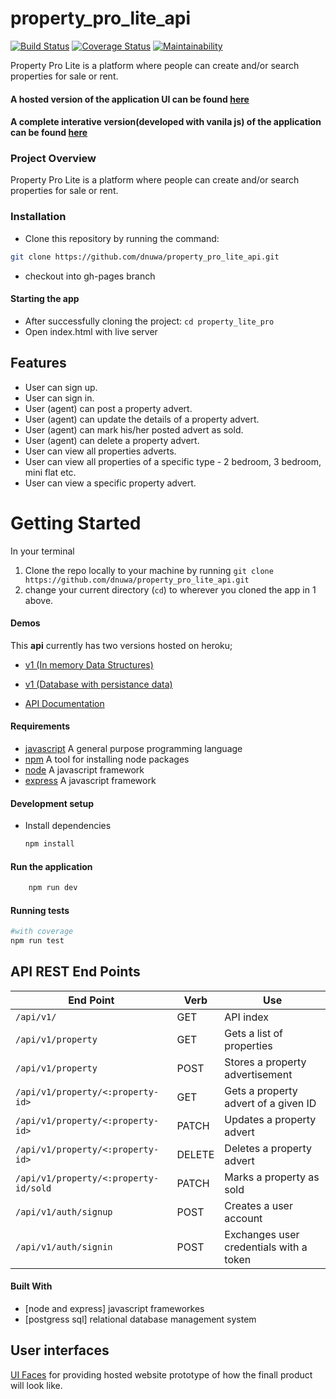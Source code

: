 # property_pro_lite_api
[![Build Status](https://travis-ci.org/dnuwa/property_pro_lite_api.svg?branch=develop)](https://travis-ci.org/dnuwa/property_pro_lite_api)              [![Coverage Status](https://coveralls.io/repos/github/dnuwa/property_pro_lite_api/badge.svg?branch=develop)](https://coveralls.io/github/dnuwa/property_pro_lite_api?branch=develop)                [![Maintainability](https://api.codeclimate.com/v1/badges/9046cf3cf9bf0d6ad28a/maintainability)](https://codeclimate.com/github/dnuwa/property_pro_lite_api/maintainability)

Property Pro Lite is a platform where people can create and/or search properties for sale or rent.

#### A hosted version of the application UI can be found [here](https://dnuwa.github.io/property_lite_pro/UI/)

#### A complete interative version(developed with vanila js) of the application can be found [here](https://dnuwa.github.io/property_pro_lite_api/UI/)

### Project Overview
Property Pro Lite is a platform where people can create and/or search properties for sale or rent.

### Installation

- Clone this repository by running the command:

```bash
git clone https://github.com/dnuwa/property_pro_lite_api.git
```
- checkout into gh-pages branch

#### Starting the app

- After successfully cloning the project: `cd property_lite_pro`
- Open index.html with live server

## Features
- User can sign up.
- User can sign in.
- User (agent) can post a property advert.
- User (agent) can update the details of a property advert.
- User (agent) can mark his/her posted advert as sold.
- User (agent) can delete a property advert.
- User can view all properties adverts.
- User can view all properties of a specific type - 2 bedroom, 3 bedroom, mini flat etc.
- User can view a specific property advert.

# Getting Started
In your terminal
1. Clone the repo locally to your machine by running `git clone https://github.com/dnuwa/property_pro_lite_api.git`
2. change your current directory (`cd`) to wherever you cloned the app in 1 above.

#### Demos
This __api__ currently  has two versions hosted on heroku;
- [v1 (In memory Data Structures)](https://property-pro1.herokuapp.com/api/v1)

- [v1 (Database with persistance data)](https://property-pro-lite-api-app.herokuapp.com/api/v1)

- [API Documentation](https://property-pro-lite-api-app.herokuapp.com/api_docs/)

#### Requirements
- [javascript](https://developer.mozilla.org/en-US/docs/Web/JavaScript/Reference) A general purpose programming language
- [npm](https://docs.npmjs.com/about-npm/) A tool for installing node packages
- [node](https://nodejs.org/en/docs/)  A javascript framework
- [express](https://expressjs.com/en/api.html)  A javascript framework

#### Development setup

- Install dependencies
  ```bash
  npm install
  ```
#### Run the application
```bash
    npm run dev
```

#### Running tests
```bash
#with coverage
npm run test
```

## API REST End Points
| End Point                                           | Verb |Use                                            |
| ----------------------------------------------------|------|-----------------------------------------------|
|`/api/v1/`                                         |GET   |API index                                      |
|`/api/v1/property`                                |GET   |Gets a list of properties                      |
|`/api/v1/property`                                |POST  |Stores a property advertisement                     |
|`/api/v1/property/<:property-id>`                       |GET   |Gets a property advert of a given ID         |
|`/api/v1/property/<:property-id> `                      |PATCH |Updates a property advert                    |
|`/api/v1/property/<:property-id>`                        |DELETE|Deletes a property advert                   |
|`/api/v1/property/<:property-id/sold`               |PATCH   | Marks a property as sold          |
|`/api/v1/auth/signup`                              |POST  | Creates a user account                        |
|`/api/v1/auth/signin`                               |POST  |Exchanges  user credentials with a token       |


#### Built With
- [node and express] javascript frameworkes
- [postgress sql] relational database management system


## User interfaces
[UI Faces](https://dnuwa.github.io/property_lite_pro/UI/) for providing hosted website prototype of how the finall product will look like.
